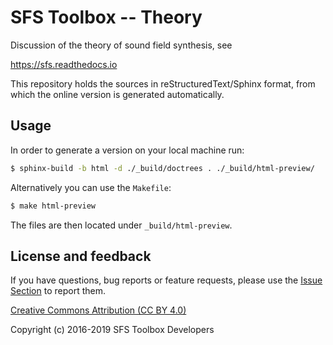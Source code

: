 SFS Toolbox -- Theory
=====================

Discussion of the theory of sound field synthesis, see

https://sfs.readthedocs.io

This repository holds the sources in reStructuredText/Sphinx format, from which
the online version is generated automatically.

## Usage

In order to generate a version on your local machine run:

```bash
$ sphinx-build -b html -d ./_build/doctrees . ./_build/html-preview/
```

Alternatively you can use the <code>Makefile</code>:

```bash
$ make html-preview
```

The files are then located under `_build/html-preview`.

## License and feedback

If you have questions, bug reports or feature requests, please use the [Issue
Section](https://github.com/sfstoolbox/theory/issues) to report them.

[Creative Commons Attribution (CC BY
4.0)](https://creativecommons.org/licenses/by/4.0/)

Copyright (c) 2016-2019 SFS Toolbox Developers
